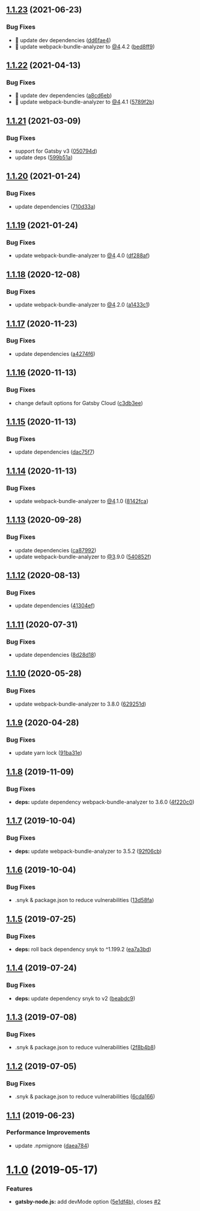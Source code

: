 ## [1.1.23](https://github.com/JimmyBeldone/gatsby-plugin-webpack-bundle-analyser-v2/compare/v1.1.22...v1.1.23) (2021-06-23)


### Bug Fixes

* 🐛 update dev dependencies ([dd6fae4](https://github.com/JimmyBeldone/gatsby-plugin-webpack-bundle-analyser-v2/commit/dd6fae47bd38dfda407871398489dc68a283d0c7))
* 🐛 update webpack-bundle-analyzer to [@4](https://github.com/4).4.2 ([bed8ff9](https://github.com/JimmyBeldone/gatsby-plugin-webpack-bundle-analyser-v2/commit/bed8ff9e6a0f53399898a2d983309d5caca14a3e))

## [1.1.22](https://github.com/JimmyBeldone/gatsby-plugin-webpack-bundle-analyser-v2/compare/v1.1.21...v1.1.22) (2021-04-13)


### Bug Fixes

* 🐛 update dev dependencies ([a8cd6eb](https://github.com/JimmyBeldone/gatsby-plugin-webpack-bundle-analyser-v2/commit/a8cd6eb68eea32d1bca7958ea8928ceeff99aaaa))
* 🐛 update webpack-bundle-analyzer to [@4](https://github.com/4).4.1 ([5789f2b](https://github.com/JimmyBeldone/gatsby-plugin-webpack-bundle-analyser-v2/commit/5789f2b1f5df4a4f9fddf799d9b77e0b31919bb1))

## [1.1.21](https://github.com/JimmyBeldone/gatsby-plugin-webpack-bundle-analyser-v2/compare/v1.1.20...v1.1.21) (2021-03-09)


### Bug Fixes

* support for Gatsby v3 ([050794d](https://github.com/JimmyBeldone/gatsby-plugin-webpack-bundle-analyser-v2/commit/050794d428f073008435ff89a7fc8ef60da083dc))
* update deps ([599b51a](https://github.com/JimmyBeldone/gatsby-plugin-webpack-bundle-analyser-v2/commit/599b51a1c09b137701ab3e07e5f74541c72cdbb1))

## [1.1.20](https://github.com/JimmyBeldone/gatsby-plugin-webpack-bundle-analyser-v2/compare/v1.1.19...v1.1.20) (2021-01-24)


### Bug Fixes

* update dependencies ([710d33a](https://github.com/JimmyBeldone/gatsby-plugin-webpack-bundle-analyser-v2/commit/710d33aaaaba8be6c2066038a0e0e14c38055d3f))

## [1.1.19](https://github.com/JimmyBeldone/gatsby-plugin-webpack-bundle-analyser-v2/compare/v1.1.18...v1.1.19) (2021-01-24)


### Bug Fixes

* update webpack-bundle-analyzer to [@4](https://github.com/4).4.0 ([df288af](https://github.com/JimmyBeldone/gatsby-plugin-webpack-bundle-analyser-v2/commit/df288af73fd51d3accd15fbc1a9ab684f4e8dcff))

## [1.1.18](https://github.com/JimmyBeldone/gatsby-plugin-webpack-bundle-analyser-v2/compare/v1.1.17...v1.1.18) (2020-12-08)


### Bug Fixes

* update webpack-bundle-analyzer to [@4](https://github.com/4).2.0 ([a1433c1](https://github.com/JimmyBeldone/gatsby-plugin-webpack-bundle-analyser-v2/commit/a1433c11cde5cceb09087dba919a083771865655))

## [1.1.17](https://github.com/JimmyBeldone/gatsby-plugin-webpack-bundle-analyser-v2/compare/v1.1.16...v1.1.17) (2020-11-23)


### Bug Fixes

* update dependencies ([a4274f6](https://github.com/JimmyBeldone/gatsby-plugin-webpack-bundle-analyser-v2/commit/a4274f66d5a90115aea77f915bd30d43086c1acc))

## [1.1.16](https://github.com/JimmyBeldone/gatsby-plugin-webpack-bundle-analyser-v2/compare/v1.1.15...v1.1.16) (2020-11-13)


### Bug Fixes

* change default options for Gatsby Cloud ([c3db3ee](https://github.com/JimmyBeldone/gatsby-plugin-webpack-bundle-analyser-v2/commit/c3db3ee2f54f1e51c7fcf34cec030a19fb5c1370))

## [1.1.15](https://github.com/JimmyBeldone/gatsby-plugin-webpack-bundle-analyser-v2/compare/v1.1.14...v1.1.15) (2020-11-13)


### Bug Fixes

* update dependencies ([dac75f7](https://github.com/JimmyBeldone/gatsby-plugin-webpack-bundle-analyser-v2/commit/dac75f7d3d3c7184da9a6506c585d599a2a42a89))

## [1.1.14](https://github.com/JimmyBeldone/gatsby-plugin-webpack-bundle-analyser-v2/compare/v1.1.13...v1.1.14) (2020-11-13)


### Bug Fixes

* update webpack-bundle-analyzer to [@4](https://github.com/4).1.0 ([8142fca](https://github.com/JimmyBeldone/gatsby-plugin-webpack-bundle-analyser-v2/commit/8142fca19acb6a0ce7269f3f8499e55dd6160cfe))

## [1.1.13](https://github.com/JimmyBeldone/gatsby-plugin-webpack-bundle-analyser-v2/compare/v1.1.12...v1.1.13) (2020-09-28)


### Bug Fixes

* update dependencies ([ca87992](https://github.com/JimmyBeldone/gatsby-plugin-webpack-bundle-analyser-v2/commit/ca879929e38f92c38fcc09097c71a3a4c172fa64))
* update webpack-bundle-analyzer to [@3](https://github.com/3).9.0 ([540852f](https://github.com/JimmyBeldone/gatsby-plugin-webpack-bundle-analyser-v2/commit/540852f7c57de61e08cc8102318cfd8d4c49277d))

## [1.1.12](https://github.com/JimmyBeldone/gatsby-plugin-webpack-bundle-analyser-v2/compare/v1.1.11...v1.1.12) (2020-08-13)


### Bug Fixes

* update dependencies ([41304ef](https://github.com/JimmyBeldone/gatsby-plugin-webpack-bundle-analyser-v2/commit/41304efc3fa72421465e6f13591720c96ec4ae04))

## [1.1.11](https://github.com/JimmyBeldone/gatsby-plugin-webpack-bundle-analyser-v2/compare/v1.1.10...v1.1.11) (2020-07-31)


### Bug Fixes

* update dependencies ([8d28d18](https://github.com/JimmyBeldone/gatsby-plugin-webpack-bundle-analyser-v2/commit/8d28d1875a14584e2df39fe649f10ca0da4dff2c))

## [1.1.10](https://github.com/JimmyBeldone/gatsby-plugin-webpack-bundle-analyser-v2/compare/v1.1.9...v1.1.10) (2020-05-28)


### Bug Fixes

* update webpack-bundle-analyzer to 3.8.0 ([629251d](https://github.com/JimmyBeldone/gatsby-plugin-webpack-bundle-analyser-v2/commit/629251d9e884265a8ec46eaa45ca07153c038ae8))

## [1.1.9](https://github.com/JimmyBeldone/gatsby-plugin-webpack-bundle-analyser-v2/compare/v1.1.8...v1.1.9) (2020-04-28)


### Bug Fixes

* update yarn lock ([91ba31e](https://github.com/JimmyBeldone/gatsby-plugin-webpack-bundle-analyser-v2/commit/91ba31e1dd7b66423781308d6a4f3a560f151bce))

## [1.1.8](https://github.com/JimmyBeldone/gatsby-plugin-webpack-bundle-analyser-v2/compare/v1.1.7...v1.1.8) (2019-11-09)


### Bug Fixes

* **deps:** update dependency webpack-bundle-analyzer to 3.6.0 ([4f220c0](https://github.com/JimmyBeldone/gatsby-plugin-webpack-bundle-analyser-v2/commit/4f220c0))

## [1.1.7](https://github.com/JimmyBeldone/gatsby-plugin-webpack-bundle-analyser-v2/compare/v1.1.6...v1.1.7) (2019-10-04)


### Bug Fixes

* **deps:** update webpack-bundle-analyzer to 3.5.2 ([92f06cb](https://github.com/JimmyBeldone/gatsby-plugin-webpack-bundle-analyser-v2/commit/92f06cb))

## [1.1.6](https://github.com/JimmyBeldone/gatsby-plugin-webpack-bundle-analyser-v2/compare/v1.1.5...v1.1.6) (2019-10-04)


### Bug Fixes

* .snyk & package.json to reduce vulnerabilities ([13d58fa](https://github.com/JimmyBeldone/gatsby-plugin-webpack-bundle-analyser-v2/commit/13d58fa))

## [1.1.5](https://github.com/JimmyBeldone/gatsby-plugin-webpack-bundle-analyser-v2/compare/v1.1.4...v1.1.5) (2019-07-25)


### Bug Fixes

* **deps:** roll back dependency snyk to ^1.199.2 ([ea7a3bd](https://github.com/JimmyBeldone/gatsby-plugin-webpack-bundle-analyser-v2/commit/ea7a3bd))

## [1.1.4](https://github.com/JimmyBeldone/gatsby-plugin-webpack-bundle-analyser-v2/compare/v1.1.3...v1.1.4) (2019-07-24)


### Bug Fixes

* **deps:** update dependency snyk to v2 ([beabdc9](https://github.com/JimmyBeldone/gatsby-plugin-webpack-bundle-analyser-v2/commit/beabdc9))

## [1.1.3](https://github.com/JimmyBeldone/gatsby-plugin-webpack-bundle-analyser-v2/compare/v1.1.2...v1.1.3) (2019-07-08)


### Bug Fixes

* .snyk & package.json to reduce vulnerabilities ([2f8b4b8](https://github.com/JimmyBeldone/gatsby-plugin-webpack-bundle-analyser-v2/commit/2f8b4b8))

## [1.1.2](https://github.com/JimmyBeldone/gatsby-plugin-webpack-bundle-analyser-v2/compare/v1.1.1...v1.1.2) (2019-07-05)


### Bug Fixes

* .snyk & package.json to reduce vulnerabilities ([6cda166](https://github.com/JimmyBeldone/gatsby-plugin-webpack-bundle-analyser-v2/commit/6cda166))

## [1.1.1](https://github.com/JimmyBeldone/gatsby-plugin-webpack-bundle-analyser-v2/compare/v1.1.0...v1.1.1) (2019-06-23)


### Performance Improvements

* update .npmignore ([daea784](https://github.com/JimmyBeldone/gatsby-plugin-webpack-bundle-analyser-v2/commit/daea784))

# [1.1.0](https://github.com/JimmyBeldone/gatsby-plugin-webpack-bundle-analyser-v2/compare/v1.0.11...v1.1.0) (2019-05-17)


### Features

* **gatsby-node.js:** add devMode option ([5e1df4b](https://github.com/JimmyBeldone/gatsby-plugin-webpack-bundle-analyser-v2/commit/5e1df4b)), closes [#2](https://github.com/JimmyBeldone/gatsby-plugin-webpack-bundle-analyser-v2/issues/2)
